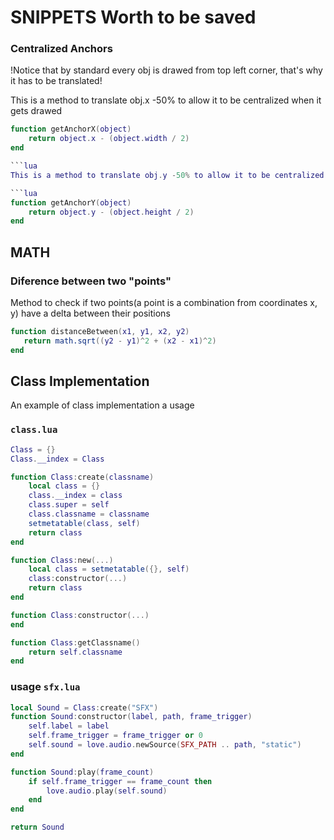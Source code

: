 # SNIPPETS Worth to be saved

### Centralized Anchors

!Notice that by standard every obj is drawed from top left corner, that's why it has to be translated!

This is a method to translate obj.x -50% to allow it to be centralized when it gets drawed

```lua
function getAnchorX(object)
    return object.x - (object.width / 2)
end

```lua
This is a method to translate obj.y -50% to allow it to be centralized when it gets drawed

```lua
function getAnchorY(object)
    return object.y - (object.height / 2)
end
```

## MATH

### Diference between two "points"

Method to check if two points(a point is a combination from coordinates x, y) have a delta between their positions

```lua
function distanceBetween(x1, y1, x2, y2)
   return math.sqrt((y2 - y1)^2 + (x2 - x1)^2)
end
```

## Class Implementation

An example of class implementation a usage

### `class.lua`

```lua
Class = {}
Class.__index = Class

function Class:create(classname)
    local class = {}
    class.__index = class
    class.super = self
    class.classname = classname
    setmetatable(class, self)
    return class
end

function Class:new(...)
    local class = setmetatable({}, self)
    class:constructor(...)
    return class
end

function Class:constructor(...)
end

function Class:getClassname()
    return self.classname
end
```

### usage `sfx.lua`

```lua
local Sound = Class:create("SFX")
function Sound:constructor(label, path, frame_trigger)
    self.label = label
    self.frame_trigger = frame_trigger or 0
    self.sound = love.audio.newSource(SFX_PATH .. path, "static")
end

function Sound:play(frame_count)
    if self.frame_trigger == frame_count then
        love.audio.play(self.sound)
    end
end

return Sound
```
